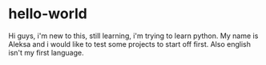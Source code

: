 # hello-world


Hi guys, i'm new to this, still learning, i'm trying to learn python.
My name is Aleksa and i would like to test some projects to start off first. Also english isn't my first language.
